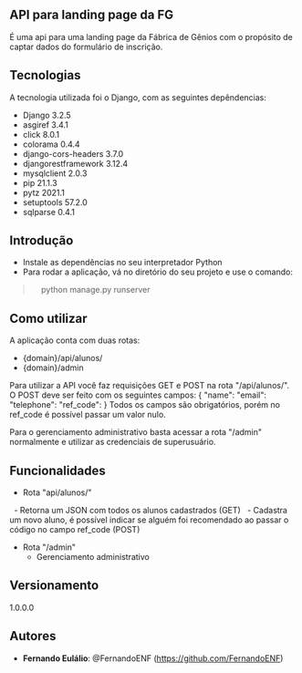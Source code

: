## API para landing page da FG

É uma api para uma landing page da Fábrica de Gênios com o propósito de captar dados do formulário de inscrição.

## Tecnologias

A tecnologia utilizada foi o Django, com as seguintes depêndencias:

* Django	3.2.5
* asgiref	3.4.1
* click	8.0.1
* colorama	0.4.4
* django-cors-headers	3.7.0
* djangorestframework	3.12.4
* mysqlclient	2.0.3
* pip	21.1.3
* pytz	2021.1
* setuptools	57.2.0
* sqlparse	0.4.1

## Introdução

* Instale as dependências no seu interpretador Python
* Para rodar a aplicação, vá no diretório do seu projeto e use o comando:
>    python manage.py runserver

## Como utilizar

A aplicação conta com duas rotas:

  - {domain}/api/alunos/
  - {domain}/admin

Para utilizar a API você faz requisições GET e POST na rota "/api/alunos/".
O POST deve ser feito com os seguintes campos:
{
  "name":
  "email":
  "telephone":
  "ref_code":
}
Todos os campos são obrigatórios, porém no ref_code é possível passar um valor nulo.

Para o gerenciamento administrativo basta acessar a rota "/admin" normalmente e utilizar as credenciais de superusuário.

## Funcionalidades

  * Rota "api/alunos/"
  
    - Retorna um JSON com todos os alunos cadastrados (GET)
    - Cadastra um novo aluno, é possível indicar se alguém foi recomendado ao passar o código no campo ref_code (POST)
  * Rota "/admin"
    - Gerenciamento administrativo 

## Versionamento

1.0.0.0


## Autores

* **Fernando Eulálio**: @FernandoENF (https://github.com/FernandoENF)


